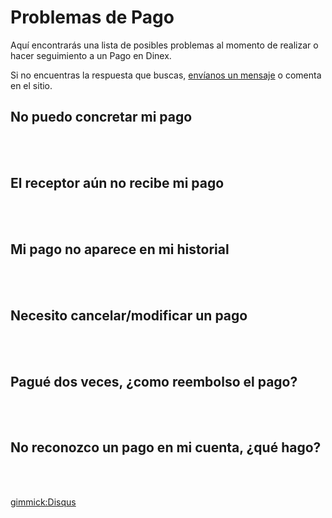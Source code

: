 # Problemas de Pago

Aquí encontrarás una lista de posibles problemas al momento de realizar o hacer seguimiento a un Pago en Dinex. 

Si no encuentras la respuesta que buscas, [envíanos un mensaje](solicitud.md) o comenta en el sitio.

## No puedo concretar mi pago


<br><br>

## El receptor aún no recibe mi pago


<br><br>

## Mi pago no aparece en mi historial


<br><br>

## Necesito cancelar/modificar un pago


<br><br>

## Pagué dos veces, ¿como reembolso el pago?


<br><br>

## No reconozco un pago en mi cuenta, ¿qué hago?


<br><br>

[gimmick:Disqus](dinexinfo)